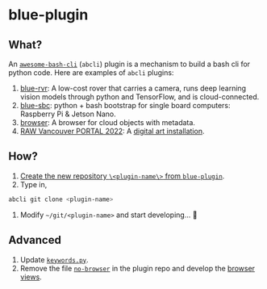 # blue-plugin

## What?

An [`awesome-bash-cli`](https://github.com/kamangir/awesome-bash-cli) (`abcli`) plugin is a mechanism to build a bash cli for python code. Here are examples of `abcli` plugins:

1. [blue-rvr](https://github.com/kamangir/blue-rvr): A low-cost rover that carries a camera, runs deep learning vision models through python and TensorFlow, and is cloud-connected.
1. [blue-sbc](https://github.com/kamangir/blue-sbc): python + bash bootstrap for single board computers: Raspberry Pi & Jetson Nano.
1. [browser](https://github.com/kamangir/browser): A browser for cloud objects with metadata.
1. [RAW Vancouver PORTAL 2022](https://github.com/kamangir/RAW-Vancouver-PORTAL-2022): A [digital art installation](https://rawartists.com/vancouver).

<!---
## If you already have a repo

To build an `abcli` plugin you need code that is executed through the command line. This code should exist in a repo, i.e. `<plugin-name>`. Now, follow these steps:

1. Make sure that you have an up-to-date copy of `abcli` running on a dev machine.
1. Checkout the repo `<plugin-name>`.
1. Run `abcli plugin make <plugin-name>`.
1. Run `abcli init` and validate that `<plugin-name>` is loaded.
1. Commit and push the changes to the repo `<plugin-name>` and start developing... 🚀 
--->

## How?

1. [Create the new repository `\<plugin-name\>` from `blue-plugin`](https://github.com/kamangir/blue-plugin/generate).
1. Type in,
```bash
abcli git clone <plugin-name>
```
1. Modify `~/git/<plugin-name>` and start developing... 🚀 

## Advanced

1. Update [`keywords.py`](https://github.com/kamangir/awesome-bash-cli/blob/main/abcli/keywords/keywords.py).
1. Remove the file [`no-browser`](./no-browser) in the plugin repo and develop the [browser views](https://github.com/kamangir/browser).